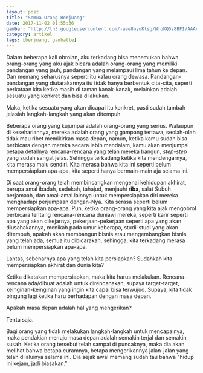 ```yaml
---
layout: post
title: "Semua Orang Berjuang"
date: 2017-11-02 01:55:36
gambar: "http://lh3.googleusercontent.com/-aee8nyuKlsg/WfoKQ5z8BFI/AAAAAAAACng/7fgbhW8R0VUZhr8--NsJ8TQxueHzJT6MQCLcBGAs/s900/ganbatte.jpg"
category: artikel
tags: [berjuang, ganbatte]
---
```


Dalam beberapa kali obrolan, aku terkadang bisa menemukan bahwa orang-orang yang aku ajak bicara adalah orang-orang yang memiliki pandangan yang jauh, pandangan yang melampaui lima tahun ke depan. Dan memang seharusnya seperti itu kalau orang dewasa. Pandangan-pandangan yang diutarakannya itu tidak hanya berbentuk cita-cita, seperti perkataan kita ketika masih di taman kanak-kanak, melainkan adalah sesuatu yang konkret dan bisa dilakukan.

Maka, ketika sesuatu yang akan dicapai itu konkret, pasti sudah tambah jelaslah langkah-langkah yang akan ditempuh.

Beberapa orang yang kujumpai adalah orang-orang yang serius. Walaupun di kesehariannya, mereka adalah orang yang gampang tertawa, seolah-olah tidak mau ribet memikirkan masa depan, namun, ketika kamu sudah bisa berbicara dengan mereka secara lebih mendalam, kamu akan menjumpai betapa detailnya rencana-rencana yang telah mereka bangun, _step-step_ yang sudah sangat jelas. Sehingga terkadang ketika kita mendengarnya, kita merasa malu sendiri. Kita merasa bahwa kita ini seperti belum mempersiapkan apa-apa, kita seperti hanya bermain-main aja selama ini.

Di saat orang-orang telah membincangkan mengenai kehidupan akhirat, berupa amal ibadah, sedekah, tahajud, menjauhi __riba__, salat Subuh berjamaah, dan amal-amal lainnya untuk mempersiapkan diri mereka menghadapi perjumpaan dengan-Nya. Kita serasa seperti belum mempersiapkan apa-apa. Pun, ketika orang-orang yang kita ajak mengobrol berbicara tentang rencana-rencana duniawi mereka, seperti karir seperti apa yang akan dikejarnya, pekerjaan-pekerjaan seperti apa yang akan diusahakannya, menikah pada umur keberapa, studi-studi yang akan ditempuh, apakah akan membangun bisnis atau mengembangkan bisnis yang telah ada, semua itu dibicarakan, sehingga, kita terkadang merasa belum mempersiapkan apa-apa.

Lantas, sebenarnya apa yang telah kita persiapkan? Sudahkah kita mempersiapkan akhirat dan dunia kita?

Ketika dikatakan mempersiapkan, maka kita harus melakukan. Rencana-rencana ada/dibuat adalah untuk direncanakan, supaya target-target, keinginan-keinginan yang ingin kita capai bisa terwujud. Supaya, kita tidak bingung lagi ketika haru berhadapan dengan masa depan.

Apakah masa depan adalah hal yang mengerikan?

Tentu saja.

Bagi orang yang tidak melakukan langkah-langkah untuk mencapainya, maka pendakian menuju masa depan adalah semakin terjal dan semakin susah. Ketika orang tersebut telah sampai di puncaknya, maka dia akan melihat bahwa betapa curamnya, betapa mengerikannya jalan-jalan yang telah dilaluinya selama ini. Dia sejak awal memang sudah tau bahwa "hidup ini kejam, jadi biasakan."